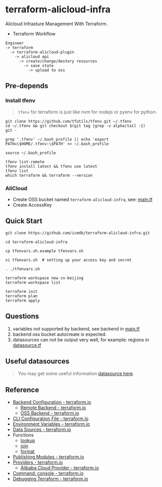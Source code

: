 # terraform-alicloud-infra

Alicloud Infrasture Management With Terraform.

* Terraform Workflow

```
Engineer  
-> terraform 
  -> terraform-alicloud-plugin 
    -> alicloud api 
      -> create/change/destory resources 
        -> save state 
          -> upload to oss
```

## Pre-depends

### Install tfenv

> `tfenv` for terraform is just like nvm for nodejs or pyenv for python.

```
git clone https://github.com/tfutils/tfenv.git ~/.tfenv
cd ~/.tfenv && git checkout $(git tag |grep -v alpha|tail -1)
git -

grep '.tfenv' ~/.bash_profile || echo 'export PATH=\$HOME/.tfenv:\$PATH' >> ~/.bash_profile

source ~/.bash_profile

tfenv list-remote
tfenv install latest && tfenv use latest
tfenv list
which terraform && terraform --version
```

### AliCloud

* Create OSS bucket named `terraform-alicloud-infra`, see: [main.tf](main.tf)
* Create AccessKey


## Quick Start

```
git clone https://github.com/icmdb/terraform-alicloud-infra.git

cd terraform-alicloud-infra

cp tfenvars.sh.example tfenvars.sh

vi tfenvars.sh  # setting up your access key and secret

. ./tfenvars.sh

terraform workspace new cn-beijing
terraform workspace list

terraform init
terraform plan
terraform apply
```

## Questions

1. variables not supported by backend, see backend in [main.tf](main.tf)
2. backend oss bucket autocreate is expected.
3. datasources can not be output very well, for example: regions in [datasource.tf](datasource.tf) 

## Useful datasources

> You may get some useful information [datasource here](./tf-jsondata/).


## Reference

* [Backend Configuration - terraform.io](https://www.terraform.io/docs/backends/config.html)
  * [Remote Backend - terraform.io](https://www.terraform.io/docs/backends/types/remote.html)
  * [OSS Backend - terraform.io](https://www.terraform.io/docs/backends/types/oss.html)
* [CLI Configuration File - terraform.io](https://www.terraform.io/docs/commands/cli-config.html)
* [Environment Variables - terraform.io](https://www.terraform.io/docs/commands/environment-variables.html)
* [Data Sources - terraform.io](https://www.terraform.io/docs/configuration/data-sources.html)
* Functions
  * [lookup](https://www.terraform.io/docs/configuration/functions/lookup.html)
  * [join](https://www.terraform.io/docs/configuration/functions/join.html) 
  * [format](https://www.terraform.io/docs/configuration/functions/format.html)
* [Publishing Modules - terraform.io](https://www.terraform.io/docs/registry/modules/publish.html)
* [Providers - terraform.io](https://www.terraform.io/docs/providers/index.html)
  * [Alibaba Cloud Provider - terraform.io](https://www.terraform.io/docs/providers/alicloud/index.html)
* [Command: console - terraform.io](https://www.terraform.io/docs/commands/console.html)
* [Debugging Terraform - terraform.io](https://www.terraform.io/docs/internals/debugging.html)
